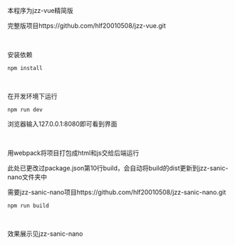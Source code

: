 本程序为jzz-vue精简版

完整版项目https://github.com/hlf20010508/jzz-vue.git

<br/>

安装依赖
```
npm install
```

<br/>

在开发环境下运行
```
npm run dev
```
浏览器输入127.0.0.1:8080即可看到界面

<br/>

用webpack将项目打包成html和js交给后端运行

此处已更改过package.json第10行build，会自动将build的dist更新到jzz-sanic-nano文件夹中

需要jzz-sanic-nano项目https://github.com/hlf20010508/jzz-sanic-nano.git
```
npm run build
```

<br/>

效果展示见jzz-sanic-nano
